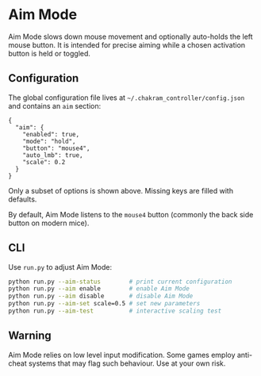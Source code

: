 # Aim Mode

Aim Mode slows down mouse movement and optionally auto-holds the left mouse button.
It is intended for precise aiming while a chosen activation button is held or toggled.

## Configuration

The global configuration file lives at `~/.chakram_controller/config.json` and
contains an `aim` section:

```
{
  "aim": {
    "enabled": true,
    "mode": "hold",
    "button": "mouse4",
    "auto_lmb": true,
    "scale": 0.2
  }
}
```

Only a subset of options is shown above. Missing keys are filled with defaults.

By default, Aim Mode listens to the `mouse4` button (commonly the back side
button on modern mice).

## CLI

Use `run.py` to adjust Aim Mode:

```bash
python run.py --aim-status        # print current configuration
python run.py --aim enable        # enable Aim Mode
python run.py --aim disable       # disable Aim Mode
python run.py --aim-set scale=0.5 # set new parameters
python run.py --aim-test          # interactive scaling test
```

## Warning

Aim Mode relies on low level input modification. Some games employ anti-cheat
systems that may flag such behaviour. Use at your own risk.
